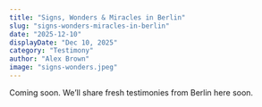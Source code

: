 ```yaml
---
title: "Signs, Wonders & Miracles in Berlin"
slug: "signs-wonders-miracles-in-berlin"
date: "2025-12-10"
displayDate: "Dec 10, 2025"
category: "Testimony"
author: "Alex Brown"
image: "signs-wonders.jpeg"
---
```


Coming soon. We’ll share fresh testimonies from Berlin here soon.
